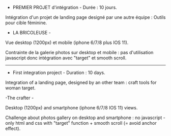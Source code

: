 - PREMIER PROJET d'intégration - Durée : 10 jours.



Intégration d'un projet de landing page designé par une autre équipe : Outils pour cible féminine.


- LA BRICOLEUSE -

Vue desktop (1200px) et mobile (iphone 6/7/8 plus IOS 11).


Contrainte de la galerie photos sur desktop et mobile : pas d'utilisation javascript donc intégration avec "target" et smooth scroll.

----------------------------

- First integration project - Duration : 10 days.

Integration of a landing page, designed by an other team : craft tools for woman target.

-The crafter -

Desktop (1200px) and smartphone (iphone 6/7/8 IOS 11) views.

Challenge about photos gallery on desktop and smartphone : no javascript - only html and css with "target" function + smooth scroll (= avoid anchor effect).


